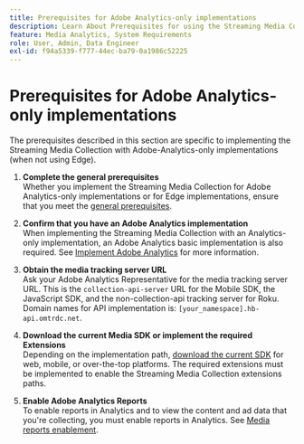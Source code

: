 ```yaml
---
title: Prerequisites for Adobe Analytics-only implementations
description: Learn About Prerequisites for using the Streaming Media Collection with Adobe Analytics-only implementations
feature: Media Analytics, System Requirements
role: User, Admin, Data Engineer
exl-id: f94a5339-f777-44ec-ba79-0a1986c52225
---
```

# Prerequisites for Adobe Analytics-only implementations

The prerequisites described in this section are specific to implementing the Streaming Media Collection with Adobe-Analytics-only implementations (when not using Edge).

1. **Complete the general prerequisites**<br>
Whether you implement the Streaming Media Collection for Adobe Analytics-only implementations or for Edge implementations, ensure that you meet the [general prerequisites](/help/getting-started/prereqs.md).

1. **Confirm that you have an Adobe Analytics implementation**<br>
When implementing the Streaming Media Collection with an Analytics-only implementation, an Adobe Analytics basic implementation is also required. See [Implement Adobe Analytics](https://experienceleague.adobe.com/docs/analytics/implementation/home.html) for more information.

1. **Obtain the media tracking server URL**<br>
Ask your Adobe Analytics Representative for the media tracking server URL. This is the `collection-api-server` URL for the Mobile SDK, the JavaScript SDK, and the non-collection-api tracking server for Roku. Domain names for API implementation is: `[your_namespace].hb-api.omtrdc.net`.

1. **Download the current Media SDK or implement the required Extensions**<br>
Depending on the implementation path, [download the current SDK](/help/getting-started/download-sdks.md) for web, mobile, or over-the-top platforms. The required extensions must be implemented to enable the Streaming Media Collection extensions paths.

1. **Enable Adobe Analytics Reports**<br>
To enable reports in Analytics and to view the content and ad data that you're collecting, you must enable reports in Analytics. See [Media reports enablement](/help/reporting/media-reports-enable.md).
